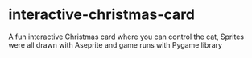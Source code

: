 # interactive-christmas-card
A fun interactive Christmas card where you can control the cat, Sprites were all drawn with Aseprite and game runs with Pygame library
